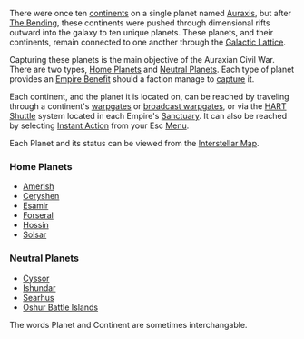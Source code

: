 There were once ten [continents](../locations/Continent.md) on a single planet
named [Auraxis](Auraxis.md), but after [The Bending](../terminology/The_Bending.md),
these continents were pushed through dimensional rifts outward into the galaxy
to ten unique planets. These planets, and their continents, remain connected to
one another through the [Galactic Lattice](../terminology/Galactic_Lattice.md).

Capturing these planets is the main objective of the Auraxian Civil War. There
are two types, [Home Planets](Home_Continent.md) and
[Neutral Planets](../terminology/Neutral_Continent.md). Each type of planet
provides an [Empire Benefit](../terminology/Empire_Benefit.md) should a faction
manage to [capture](../terminology/Continental_lock.md) it.

Each continent, and the planet it is located on, can be reached by traveling
through a continent's [warpgates](Warpgate.md) or
[broadcast warpgates](../items/Broadcast_warpgate.md), or via the
[HART Shuttle](../terminology/HART.md) system located in each Empire's
[Sanctuary](../locations/Sanctuary.md). It can also be reached by selecting
[Instant Action](../terminology/Instant_Action.md) from your Esc
[Menu](../terminology/Menu.md).

Each Planet and its status can be viewed from the
[Interstellar Map](../terminology/Interstellar_Map.md).

### Home Planets

- [Amerish](Amerish.md)
- [Ceryshen](Ceryshen.md)
- [Esamir](Esamir.md)
- [Forseral](Forseral.md)
- [Hossin](Hossin.md)
- [Solsar](Solsar.md)

### Neutral Planets

- [Cyssor](Cyssor.md)
- [Ishundar](Ishundar.md)
- [Searhus](Searhus.md)
- [Oshur Battle Islands](../locations/Oshur.md)

The words Planet and Continent are sometimes interchangable.
